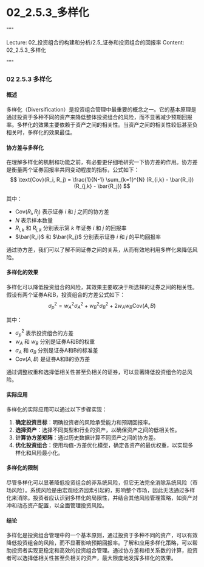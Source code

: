 # 02_2.5.3_多样化

"""

Lecture: 02_投资组合的构建和分析/2.5_证券和投资组合的回报率
Content: 02_2.5.3_多样化

"""

### 02 2.5.3 多样化

#### 概述

多样化（Diversification）是投资组合管理中最重要的概念之一。它的基本原理是通过投资于多种不同的资产来降低整体投资组合的风险，而不显著减少预期回报率。多样化的效果主要依赖于资产之间的相关性。当资产之间的相关性较低甚至负相关时，多样化的效果最佳。

#### 协方差与多样化

在理解多样化的机制和功能之前，有必要更仔细地研究一下协方差的作用。协方差是衡量两个证券回报率共同变动程度的指标，公式如下：
$$ \text{Cov}(R_i, R_j) = \frac{1}{N-1} \sum_{k=1}^{N} (R_{i,k} - \bar{R_i})(R_{j,k} - \bar{R_j}) $$

其中：
- $\text{Cov}(R_i, R_j)$ 表示证券 $i$ 和 $j$ 之间的协方差
- $N$ 表示样本数量
- $R_{i,k}$ 和 $R_{j,k}$ 分别表示第 $k$ 年证券 $i$ 和 $j$ 的回报率
- $\bar{R_i}$ 和 $\bar{R_j}$ 分别表示证券 $i$ 和 $j$ 的平均回报率

通过协方差，我们可以了解不同证券之间的关系，从而有效地利用多样化来降低风险。

#### 多样化的效果

多样化可以降低投资组合的风险，其效果主要取决于所选择的证券之间的相关性。假设有两个证券A和B，投资组合的方差公式如下：
$$ \sigma_p^2 = w_A^2 \sigma_A^2 + w_B^2 \sigma_B^2 + 2 w_A w_B \text{Cov}(A, B) $$

其中：
- $\sigma_p^2$ 表示投资组合的方差
- $w_A$ 和 $w_B$ 分别是证券A和B的权重
- $\sigma_A$ 和 $\sigma_B$ 分别是证券A和B的标准差
- $\text{Cov}(A, B)$ 是证券A和B的协方差

通过调整权重和选择低相关性甚至负相关的证券，可以显著降低投资组合的总风险。

#### 实际应用

多样化的实际应用可以通过以下步骤实现：

1. **确定投资目标**：明确投资者的风险承受能力和预期回报率。
2. **选择资产**：选择不同类型和行业的资产，以确保资产之间的低相关性。
3. **计算协方差矩阵**：通过历史数据计算不同资产之间的协方差。
4. **优化投资组合**：使用均值-方差优化模型，确定各资产的最优权重，以实现多样化和风险最小化。

#### 多样化的限制

尽管多样化可以显著降低投资组合的非系统风险，但它无法完全消除系统风险（市场风险）。系统风险是由宏观经济因素引起的，影响整个市场，因此无法通过多样化来消除。投资者应认识到多样化的局限性，并结合其他风险管理策略，如资产对冲和动态资产配置，以全面管理投资风险。

#### 结论

多样化是投资组合管理中的一个基本原则，通过投资于多种不同的资产，可以有效降低投资组合的风险，而不显著影响预期回报率。了解和应用多样化策略，可以帮助投资者实现更稳定和高效的投资组合管理。通过协方差和相关系数的计算，投资者可以选择低相关性甚至负相关的资产，最大限度地发挥多样化的效果。